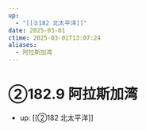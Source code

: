 ```yaml
---
up:
  - "[[②182 北太平洋]]"
date: 2025-03-01
ctime: 2025-03-01T13:07:24
aliases:
  - 阿拉斯加湾
---
```


# ②182.9 阿拉斯加湾

- up: [[②182 北太平洋]]

